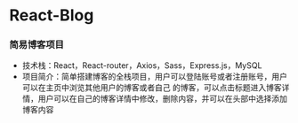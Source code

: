 # React-Blog

### 简易博客项目
- 技术栈：React，React-router，Axios，Sass，Express.js，MySQL
- 项目简介：简单搭建博客的全栈项目，用户可以登陆账号或者注册账号，用户可以在主页中浏览其他用户的博客或者自己 的博客，可以点击标题进入博客详情，用户可以在自己的博客详情中修改，删除内容，并可以在头部中选择添加博客内容
